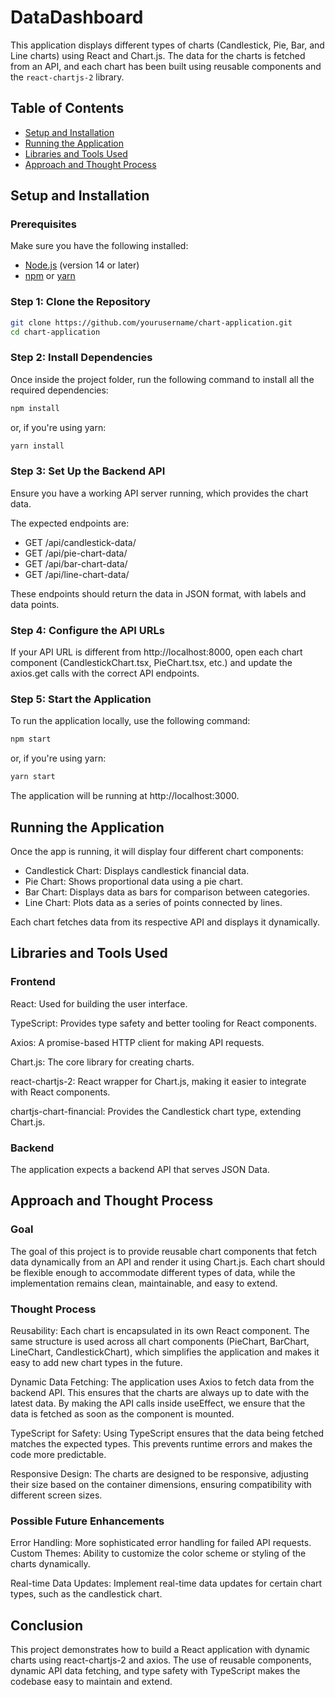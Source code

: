 # DataDashboard

This application displays different types of charts (Candlestick, Pie, Bar, and Line charts) using React and Chart.js. The data for the charts is fetched from an API, and each chart has been built using reusable components and the `react-chartjs-2` library.

## Table of Contents

- [Setup and Installation](#setup-and-installation)
- [Running the Application](#running-the-application)
- [Libraries and Tools Used](#libraries-and-tools-used)
- [Approach and Thought Process](#approach-and-thought-process)

## Setup and Installation

### Prerequisites

Make sure you have the following installed:

- [Node.js](https://nodejs.org/en/) (version 14 or later)
- [npm](https://www.npmjs.com/) or [yarn](https://yarnpkg.com/)

### Step 1: Clone the Repository

```bash
git clone https://github.com/yourusername/chart-application.git
cd chart-application
```

### Step 2: Install Dependencies

Once inside the project folder, run the following command to install all the required dependencies:

```bash
npm install
```

or, if you're using yarn:

```bash
yarn install
```

### Step 3: Set Up the Backend API

Ensure you have a working API server running, which provides the chart data. 

The expected endpoints are:

- GET /api/candlestick-data/
- GET /api/pie-chart-data/
- GET /api/bar-chart-data/
- GET /api/line-chart-data/

These endpoints should return the data in JSON format, with labels and data points.

### Step 4: Configure the API URLs

If your API URL is different from http://localhost:8000, open each chart component (CandlestickChart.tsx, PieChart.tsx, etc.) and update the axios.get calls with the correct API endpoints.

### Step 5: Start the Application

To run the application locally, use the following command:

```bash
npm start
```

or, if you're using yarn:

```bash
yarn start
```

The application will be running at http://localhost:3000.

## Running the Application

Once the app is running, it will display four different chart components:

- Candlestick Chart: Displays candlestick financial data.
- Pie Chart: Shows proportional data using a pie chart.
- Bar Chart: Displays data as bars for comparison between categories.
- Line Chart: Plots data as a series of points connected by lines.

Each chart fetches data from its respective API and displays it dynamically.

## Libraries and Tools Used

### Frontend

React: Used for building the user interface.

TypeScript: Provides type safety and better tooling for React components.

Axios: A promise-based HTTP client for making API requests.

Chart.js: The core library for creating charts.

react-chartjs-2: React wrapper for Chart.js, making it easier to integrate with React components.

chartjs-chart-financial: Provides the Candlestick chart type, extending Chart.js.

### Backend

The application expects a backend API that serves JSON Data.

## Approach and Thought Process

### Goal

The goal of this project is to provide reusable chart components that fetch data dynamically from an API and render it using Chart.js. Each chart should be flexible enough to accommodate different types of data, while the implementation remains clean, maintainable, and easy to extend.

### Thought Process

Reusability: Each chart is encapsulated in its own React component. The same structure is used across all chart components (PieChart, BarChart, LineChart, CandlestickChart), which simplifies the application and makes it easy to add new chart types in the future.

Dynamic Data Fetching: The application uses Axios to fetch data from the backend API. This ensures that the charts are always up to date with the latest data. By making the API calls inside useEffect, we ensure that the data is fetched as soon as the component is mounted.

TypeScript for Safety: Using TypeScript ensures that the data being fetched matches the expected types. This prevents runtime errors and makes the code more predictable.

Responsive Design: The charts are designed to be responsive, adjusting their size based on the container dimensions, ensuring compatibility with different screen sizes.

### Possible Future Enhancements

Error Handling: More sophisticated error handling for failed API requests.
Custom Themes: Ability to customize the color scheme or styling of the charts dynamically.

Real-time Data Updates: Implement real-time data updates for certain chart types, such as the candlestick chart.

## Conclusion

This project demonstrates how to build a React application with dynamic charts using react-chartjs-2 and axios. The use of reusable components, dynamic API data fetching, and type safety with TypeScript makes the codebase easy to maintain and extend.